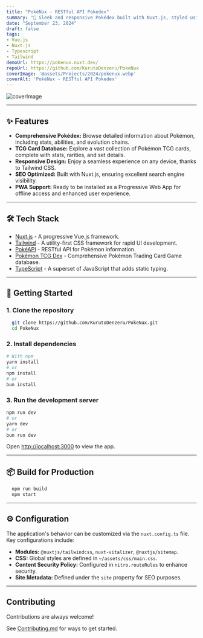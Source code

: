```yaml
---
title: "PokéNux - RESTful API Pokedex"
summary: "🧬 Sleek and responsive Pokédex built with Nuxt.js, styled using Tailwind, and powered by PokéAPI and the Pokémon TCG Dex. It provides an intuitive interface for exploring Pokémon details and a comprehensive database of Pokémon TCG Dex."
date: "September 23, 2024"
draft: false
tags:
- Vue.js
- Nuxt.js
- Typescript
- Tailwind
demoUrl: https://pokenux.nuxt.dev/
repoUrl: https://github.com/KurutoDenzeru/PokeNux
coverImage: '@assets/Projects/2024/pokenux.webp'
coverAlt: 'PokéNux - RESTful API Pokedex'
---
```


![coverImage](@assets/Projects/2024/pokenux.webp)

---

## ✨ Features

- **Comprehensive Pokédex:** Browse detailed information about Pokémon, including stats, abilities, and evolution chains.
- **TCG Card Database:** Explore a vast collection of Pokémon TCG cards, complete with stats, rarities, and set details.
- **Responsive Design:** Enjoy a seamless experience on any device, thanks to Tailwind CSS.
- **SEO Optimized:** Built with Nuxt.js, ensuring excellent search engine visibility.
- **PWA Support:** Ready to be installed as a Progressive Web App for offline access and enhanced user experience.

---

## 🛠️ Tech Stack

- [Nuxt.js](https://nuxt.com/) - A progressive Vue.js framework.
- [Tailwind](https://tailwindcss.com/) - A utility-first CSS framework for rapid UI development.
- [PokéAPI](https://pokeapi.co/) - RESTful API for Pokémon information.
- [Pokémon TCG Dex](https://https://tcgdex.dev/) - Comprehensive Pokémon Trading Card Game database.
- [TypeScript](https://www.typescriptlang.org/) - A superset of JavaScript that adds static typing.

---

## 🚀 Getting Started

### 1. Clone the repository

```bash
  git clone https://github.com/KurutoDenzeru/PokeNux.git
  cd PokeNux
```

### 2. Install dependencies

```bash
# With npm
yarn install
# or
npm install
# or
bun install
```

### 3. Run the development server

```bash
npm run dev
# or
yarn dev
# or
bun run dev
```

Open [http://localhost:3000](http://localhost:3000) to view the app.

---

## 📦 Build for Production

```bash
  npm run build
  npm start
```

---

## ⚙️ Configuration

The application's behavior can be customized via the `nuxt.config.ts` file. Key configurations include:

- **Modules:** `@nuxtjs/tailwindcss`, `nuxt-vitalizer`, `@nuxtjs/sitemap`.
- **CSS:** Global styles are defined in `~/assets/css/main.css`.
- **Content Security Policy:** Configured in `nitro.routeRules` to enhance security.
- **Site Metadata:** Defined under the `site` property for SEO purposes.

---

## Contributing

Contributions are always welcome!

See [Contributing.md](Contributing.md) for ways to get started.
